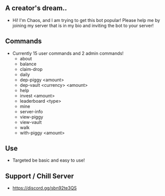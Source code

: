 ## A creator's dream..
- Hi!  I'm Chaos, and I am trying to get this bot popular! Please help me by joining my server that is in my bio and inviting the bot to your server!

## Commands
- Currently 15 user commands and 2 admin commands!
    - about
    - balance
    - claim-drop
    - daily
    - dep-piggy \<amount\>
    - dep-vault \<currency\> \<amount\> 
    - help
    - invest \<amount\> 
    - leaderboard \<type\> 
    - mine
    - server-info 
    - view-piggy
    - view-vault
    - walk
    - with-piggy \<amount\>

## Use
- Targeted be basic and easy to use!

## Support / Chill Server
- https://discord.gg/sbn92te3QS
